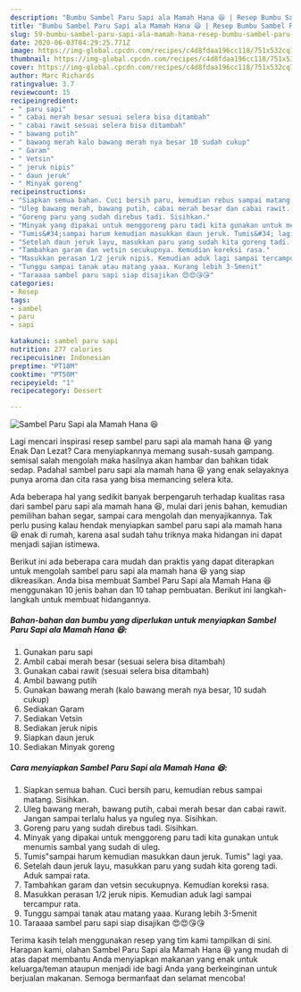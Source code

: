 ```yaml
---
description: "Bumbu Sambel Paru Sapi ala Mamah Hana 😆 | Resep Bumbu Sambel Paru Sapi ala Mamah Hana 😆 Yang Bikin Ngiler"
title: "Bumbu Sambel Paru Sapi ala Mamah Hana 😆 | Resep Bumbu Sambel Paru Sapi ala Mamah Hana 😆 Yang Bikin Ngiler"
slug: 59-bumbu-sambel-paru-sapi-ala-mamah-hana-resep-bumbu-sambel-paru-sapi-ala-mamah-hana-yang-bikin-ngiler
date: 2020-06-03T04:29:25.771Z
image: https://img-global.cpcdn.com/recipes/c4d8fdaa196cc118/751x532cq70/sambel-paru-sapi-ala-mamah-hana-😆-foto-resep-utama.jpg
thumbnail: https://img-global.cpcdn.com/recipes/c4d8fdaa196cc118/751x532cq70/sambel-paru-sapi-ala-mamah-hana-😆-foto-resep-utama.jpg
cover: https://img-global.cpcdn.com/recipes/c4d8fdaa196cc118/751x532cq70/sambel-paru-sapi-ala-mamah-hana-😆-foto-resep-utama.jpg
author: Marc Richards
ratingvalue: 3.7
reviewcount: 15
recipeingredient:
- " paru sapi"
- " cabai merah besar sesuai selera bisa ditambah"
- " cabai rawit sesuai selera bisa ditambah"
- " bawang putih"
- " bawang merah kalo bawang merah nya besar 10 sudah cukup"
- " Garam"
- " Vetsin"
- " jeruk nipis"
- " daun jeruk"
- " Minyak goreng"
recipeinstructions:
- "Siapkan semua bahan. Cuci bersih paru, kemudian rebus sampai matang. Sisihkan."
- "Uleg bawang merah, bawang putih, cabai merah besar dan cabai rawit. Jangan sampai terlalu halus ya nguleg nya. Sisihkan."
- "Goreng paru yang sudah direbus tadi. Sisihkan."
- "Minyak yang dipakai untuk menggoreng paru tadi kita gunakan untuk menumis sambal yang sudah di uleg."
- "Tumis&#34;sampai harum kemudian masukkan daun jeruk. Tumis&#34; lagi yaa."
- "Setelah daun jeruk layu, masukkan paru yang sudah kita goreng tadi. Aduk sampai rata."
- "Tambahkan garam dan vetsin secukupnya. Kemudian koreksi rasa."
- "Masukkan perasan 1/2 jeruk nipis. Kemudian aduk lagi sampai tercampur rata."
- "Tunggu sampai tanak atau matang yaaa. Kurang lebih 3-5menit"
- "Taraaaa sambel paru sapi siap disajikan 😍😍😘😘"
categories:
- Resep
tags:
- sambel
- paru
- sapi

katakunci: sambel paru sapi 
nutrition: 277 calories
recipecuisine: Indonesian
preptime: "PT18M"
cooktime: "PT50M"
recipeyield: "1"
recipecategory: Dessert

---
```



![Sambel Paru Sapi ala Mamah Hana 😆](https://img-global.cpcdn.com/recipes/c4d8fdaa196cc118/751x532cq70/sambel-paru-sapi-ala-mamah-hana-😆-foto-resep-utama.jpg)

Lagi mencari inspirasi resep sambel paru sapi ala mamah hana 😆 yang Enak Dan Lezat? Cara menyiapkannya memang susah-susah gampang. semisal salah mengolah maka hasilnya akan hambar dan bahkan tidak sedap. Padahal sambel paru sapi ala mamah hana 😆 yang enak selayaknya punya aroma dan cita rasa yang bisa memancing selera kita.

Ada beberapa hal yang sedikit banyak berpengaruh terhadap kualitas rasa dari sambel paru sapi ala mamah hana 😆, mulai dari jenis bahan, kemudian pemilihan bahan segar, sampai cara mengolah dan menyajikannya. Tak perlu pusing kalau hendak menyiapkan sambel paru sapi ala mamah hana 😆 enak di rumah, karena asal sudah tahu triknya maka hidangan ini dapat menjadi sajian istimewa.




Berikut ini ada beberapa cara mudah dan praktis yang dapat diterapkan untuk mengolah sambel paru sapi ala mamah hana 😆 yang siap dikreasikan. Anda bisa membuat Sambel Paru Sapi ala Mamah Hana 😆 menggunakan 10 jenis bahan dan 10 tahap pembuatan. Berikut ini langkah-langkah untuk membuat hidangannya.

<!--inarticleads1-->

##### Bahan-bahan dan bumbu yang diperlukan untuk menyiapkan Sambel Paru Sapi ala Mamah Hana 😆:

1. Gunakan  paru sapi
1. Ambil  cabai merah besar (sesuai selera bisa ditambah)
1. Gunakan  cabai rawit (sesuai selera bisa ditambah)
1. Ambil  bawang putih
1. Gunakan  bawang merah (kalo bawang merah nya besar, 10 sudah cukup)
1. Sediakan  Garam
1. Sediakan  Vetsin
1. Sediakan  jeruk nipis
1. Siapkan  daun jeruk
1. Sediakan  Minyak goreng




<!--inarticleads2-->

##### Cara menyiapkan Sambel Paru Sapi ala Mamah Hana 😆:

1. Siapkan semua bahan. Cuci bersih paru, kemudian rebus sampai matang. Sisihkan.
1. Uleg bawang merah, bawang putih, cabai merah besar dan cabai rawit. Jangan sampai terlalu halus ya nguleg nya. Sisihkan.
1. Goreng paru yang sudah direbus tadi. Sisihkan.
1. Minyak yang dipakai untuk menggoreng paru tadi kita gunakan untuk menumis sambal yang sudah di uleg.
1. Tumis&#34;sampai harum kemudian masukkan daun jeruk. Tumis&#34; lagi yaa.
1. Setelah daun jeruk layu, masukkan paru yang sudah kita goreng tadi. Aduk sampai rata.
1. Tambahkan garam dan vetsin secukupnya. Kemudian koreksi rasa.
1. Masukkan perasan 1/2 jeruk nipis. Kemudian aduk lagi sampai tercampur rata.
1. Tunggu sampai tanak atau matang yaaa. Kurang lebih 3-5menit
1. Taraaaa sambel paru sapi siap disajikan 😍😍😘😘




Terima kasih telah menggunakan resep yang tim kami tampilkan di sini. Harapan kami, olahan Sambel Paru Sapi ala Mamah Hana 😆 yang mudah di atas dapat membantu Anda menyiapkan makanan yang enak untuk keluarga/teman ataupun menjadi ide bagi Anda yang berkeinginan untuk berjualan makanan. Semoga bermanfaat dan selamat mencoba!
